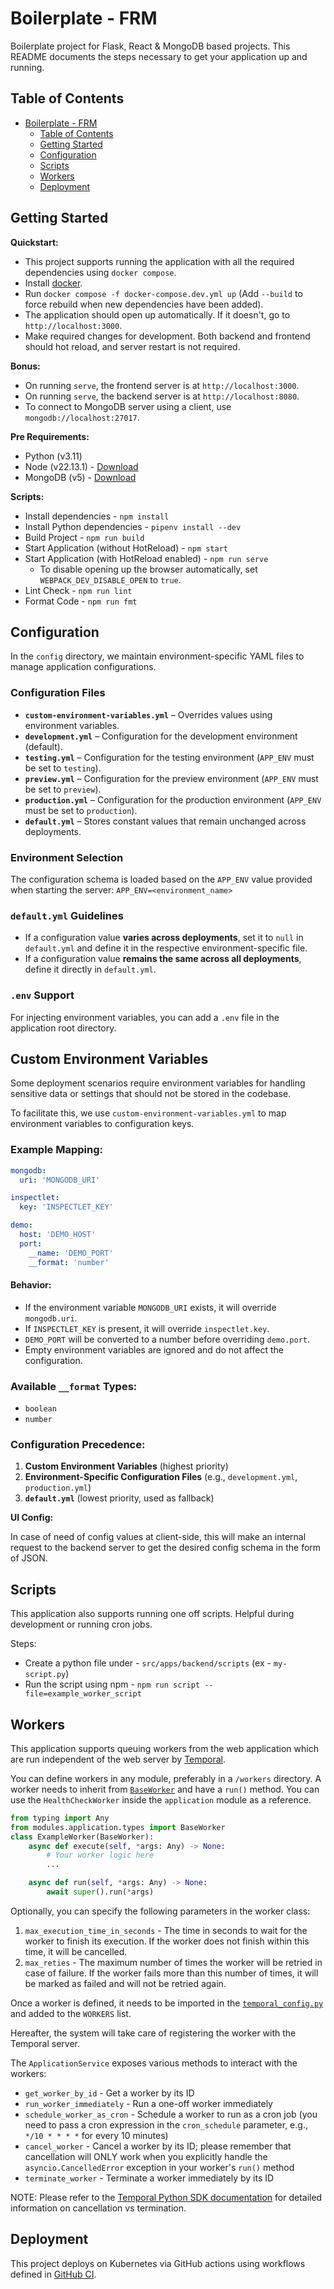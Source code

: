 # Boilerplate - FRM

Boilerplate project for Flask, React & MongoDB based projects. This README documents the steps necessary to get your
application up and running.

## Table of Contents

- [Boilerplate - FRM](#boilerplate---frm)
  - [Table of Contents](#table-of-contents)
  - [Getting Started](#getting-started)
  - [Configuration](#configuration)
  - [Scripts](#scripts)
  - [Workers](#workers)
  - [Deployment](#deployment)

## Getting Started

**Quickstart:**

- This project supports running the application with all the required dependencies using `docker compose`.
- Install [docker](https://docs.docker.com/engine/install/).
- Run `docker compose -f docker-compose.dev.yml up` (Add `--build` to force rebuild when new dependencies have been
  added).
- The application should open up automatically. If it doesn't, go to `http://localhost:3000`.
- Make required changes for development. Both backend and frontend should hot reload, and server restart is not
  required.

**Bonus:**

- On running `serve`, the frontend server is at `http://localhost:3000`.
- On running `serve`, the backend server is at `http://localhost:8080`.
- To connect to MongoDB server using a client, use `mongodb://localhost:27017`.

**Pre Requirements:**

- Python (v3.11)
- Node (v22.13.1) - [Download](https://nodejs.org/download/release/v22.13.1/)
- MongoDB (v5) - [Download](https://www.mongodb.com/docs/manual/installation/)

**Scripts:**

- Install dependencies - `npm install`
- Install Python dependencies - `pipenv install --dev`
- Build Project - `npm run build`
- Start Application (without HotReload) - `npm start`
- Start Application (with HotReload enabled) - `npm run serve`
  - To disable opening up the browser automatically, set `WEBPACK_DEV_DISABLE_OPEN` to `true`.
- Lint Check - `npm run lint`
- Format Code - `npm run fmt`

## Configuration

In the `config` directory, we maintain environment-specific YAML files to manage application configurations.

### Configuration Files

- **`custom-environment-variables.yml`** – Overrides values using environment variables.
- **`development.yml`** – Configuration for the development environment (default).
- **`testing.yml`** – Configuration for the testing environment (`APP_ENV` must be set to `testing`).
- **`preview.yml`** – Configuration for the preview environment (`APP_ENV` must be set to `preview`).
- **`production.yml`** – Configuration for the production environment (`APP_ENV` must be set to `production`).
- **`default.yml`** – Stores constant values that remain unchanged across deployments.

### Environment Selection

The configuration schema is loaded based on the `APP_ENV` value provided when starting the server:
`APP_ENV=<environment_name>`

### `default.yml` Guidelines

- If a configuration value **varies across deployments**, set it to `null` in `default.yml` and define it in the respective environment-specific file.
- If a configuration value **remains the same across all deployments**, define it directly in `default.yml`.

### `.env` Support

For injecting environment variables, you can add a `.env` file in the application root directory.

## Custom Environment Variables

Some deployment scenarios require environment variables for handling sensitive data or settings that should not be stored in the codebase.

To facilitate this, we use `custom-environment-variables.yml` to map environment variables to configuration keys.

### Example Mapping:

```yml
mongodb:
  uri: 'MONGODB_URI'

inspectlet:
  key: 'INSPECTLET_KEY'

demo:
  host: 'DEMO_HOST'
  port:
    __name: 'DEMO_PORT'
    __format: 'number'
```

#### Behavior:

- If the environment variable `MONGODB_URI` exists, it will override `mongodb.uri`.
- If `INSPECTLET_KEY` is present, it will override `inspectlet.key`.
- `DEMO_PORT` will be converted to a number before overriding `demo.port`.
- Empty environment variables are ignored and do not affect the configuration.

### Available `__format` Types:

- `boolean`
- `number`

### Configuration Precedence:

1. **Custom Environment Variables** (highest priority)
2. **Environment-Specific Configuration Files** (e.g., `development.yml`, `production.yml`)
3. **`default.yml`** (lowest priority, used as fallback)

**UI Config:**

In case of need of config values at client-side, this will make an internal request to the backend server to get the
desired config schema in the form of JSON.

## Scripts

This application also supports running one off scripts. Helpful during development or running cron jobs.

Steps:

- Create a python file under - `src/apps/backend/scripts` (ex - `my-script.py`)
- Run the script using npm - `npm run script --file=example_worker_script`

## Workers

This application supports queuing workers from the web application which are run independent of the web server by [Temporal](https://temporal.io/).

You can define workers in any module, preferably in a `/workers` directory. A worker needs to inherit from [`BaseWorker`](src/apps/backend/modules/application/types.py) and have a `run()` method.
You can use the `HealthCheckWorker` inside the `application` module as a reference.

```python
from typing import Any
from modules.application.types import BaseWorker
class ExampleWorker(BaseWorker):
    async def execute(self, *args: Any) -> None:
        # Your worker logic here
        ...

    async def run(self, *args: Any) -> None:
        await super().run(*args)
```

Optionally, you can specify the following parameters in the worker class:

1. `max_execution_time_in_seconds` - The time in seconds to wait for the worker to finish its execution. If the worker does not finish within this time, it will be cancelled.
2. `max_reties` - The maximum number of times the worker will be retried in case of failure. If the worker fails more than this number of times, it will be marked as failed and will not be retried again.

Once a worker is defined, it needs to be imported in the [`temporal_config.py`](src/apps/backend/temporal_config.py) and added to the `WORKERS` list.

Hereafter, the system will take care of registering the worker with the Temporal server.

The `ApplicationService` exposes various methods to interact with the workers:

- `get_worker_by_id` - Get a worker by its ID
- `run_worker_immediately` - Run a one-off worker immediately
- `schedule_worker_as_cron` - Schedule a worker to run as a cron job (you need to pass a cron expression in the `cron_schedule` parameter, e.g., `*/10 * * * *` for every 10 minutes)
- `cancel_worker` - Cancel a worker by its ID; please remember that cancellation will ONLY work when you explicitly handle the `asyncio.CancelledError` exception in your worker's `run()` method
- `terminate_worker` - Terminate a worker immediately by its ID

NOTE: Please refer to the [Temporal Python SDK documentation](https://docs.temporal.io/develop/python/cancellation) for detailed information on cancellation vs termination.

## Deployment

This project deploys on Kubernetes via GitHub actions using workflows defined
in [GitHub CI](https://github.com/jalantechnologies/github-ci).
